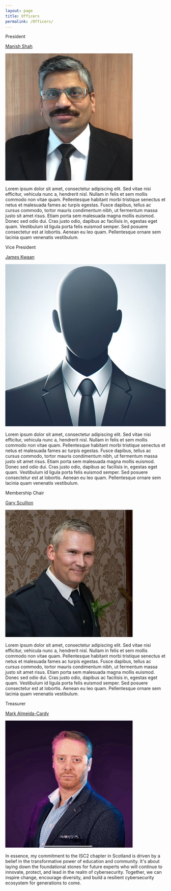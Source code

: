```yaml
---
layout: page
title: Officers
permalink: /Officers/
---
```


<div class="officer">
  <p class="role">President</p>
  <p class="name"><a href="https://linkedin.com/in/manishcissp" target="_blank">Manish Shah</a></p>
  <img src="/assets/profiles/manish.jpg" class="profile-picture">
  <p class="description">Lorem ipsum dolor sit amet, consectetur adipiscing elit. Sed vitae nisi efficitur, vehicula nunc a, hendrerit nisl. Nullam in felis et sem mollis commodo non vitae quam. Pellentesque habitant morbi tristique senectus et netus et malesuada fames ac turpis egestas. Fusce dapibus, tellus ac cursus commodo, tortor mauris condimentum nibh, ut fermentum massa justo sit amet risus. Etiam porta sem malesuada magna mollis euismod. Donec sed odio dui. Cras justo odio, dapibus ac facilisis in, egestas eget quam. Vestibulum id ligula porta felis euismod semper. Sed posuere consectetur est at lobortis. Aenean eu leo quam. Pellentesque ornare sem lacinia quam venenatis vestibulum.</p>
</div>

<div class="officer">
  <p class="role">Vice President</p>
  <p class="name"><a href="https://linkedin.com/in/james-k-5201384" target="_blank">James Kwaan</a></p>
  <img src="/assets/profiles/placeholder.jpg" class="profile-picture">
  <p class="description">Lorem ipsum dolor sit amet, consectetur adipiscing elit. Sed vitae nisi efficitur, vehicula nunc a, hendrerit nisl. Nullam in felis et sem mollis commodo non vitae quam. Pellentesque habitant morbi tristique senectus et netus et malesuada fames ac turpis egestas. Fusce dapibus, tellus ac cursus commodo, tortor mauris condimentum nibh, ut fermentum massa justo sit amet risus. Etiam porta sem malesuada magna mollis euismod. Donec sed odio dui. Cras justo odio, dapibus ac facilisis in, egestas eget quam. Vestibulum id ligula porta felis euismod semper. Sed posuere consectetur est at lobortis. Aenean eu leo quam. Pellentesque ornare sem lacinia quam venenatis vestibulum.</p>
</div>

<div class="officer">
  <p class="role">Membership Chair</p>
  <p class="name"><a href="https://linkedin.com/in/gary-scullion-ism" target="_blank">Gary Scullion</a></p>
  <img src="/assets/profiles/garys.jpg" class="profile-picture">
  <p class="description">Lorem ipsum dolor sit amet, consectetur adipiscing elit. Sed vitae nisi efficitur, vehicula nunc a, hendrerit nisl. Nullam in felis et sem mollis commodo non vitae quam. Pellentesque habitant morbi tristique senectus et netus et malesuada fames ac turpis egestas. Fusce dapibus, tellus ac cursus commodo, tortor mauris condimentum nibh, ut fermentum massa justo sit amet risus. Etiam porta sem malesuada magna mollis euismod. Donec sed odio dui. Cras justo odio, dapibus ac facilisis in, egestas eget quam. Vestibulum id ligula porta felis euismod semper. Sed posuere consectetur est at lobortis. Aenean eu leo quam. Pellentesque ornare sem lacinia quam venenatis vestibulum.</p>
</div>

<div class="officer">
  <p class="role">Treasurer</p>
  <p class="name"><a href="https://linkedin.com/in/mark-ac" target="_blank">Mark Almeida-Cardy</a></p>
  <img src="/assets/profiles/markac.jpg" class="profile-picture">
  <p class="description">In essence, my commitment to the ISC2 chapter in Scotland is driven by a belief in the transformative power of education and community. It's about laying down the foundational stones for future experts who will continue to innovate, protect, and lead in the realm of cybersecurity. Together, we can inspire change, encourage diversity, and build a resilient cybersecurity ecosystem for generations to come.</p>
</div>
